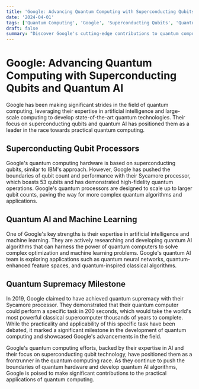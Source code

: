 ```yaml
---
title: 'Google: Advancing Quantum Computing with Superconducting Qubits and Quantum AI'
date: '2024-04-01'
tags: ['Quantum Computing', 'Google', 'Superconducting Qubits', 'Quantum AI', 'Quantum Supremacy']
draft: false
summary: "Discover Google's cutting-edge contributions to quantum computing, from their record-breaking superconducting qubit processors to their groundbreaking quantum AI research and claimed achievement of quantum supremacy."
---
```


# Google: Advancing Quantum Computing with Superconducting Qubits and Quantum AI

Google has been making significant strides in the field of quantum computing, leveraging their expertise in artificial intelligence and large-scale computing to develop state-of-the-art quantum technologies. Their focus on superconducting qubits and quantum AI has positioned them as a leader in the race towards practical quantum computing.

## Superconducting Qubit Processors

Google's quantum computing hardware is based on superconducting qubits, similar to IBM's approach. However, Google has pushed the boundaries of qubit count and performance with their Sycamore processor, which boasts 53 qubits and has demonstrated high-fidelity quantum operations. Google's quantum processors are designed to scale up to larger qubit counts, paving the way for more complex quantum algorithms and applications.

## Quantum AI and Machine Learning

One of Google's key strengths is their expertise in artificial intelligence and machine learning. They are actively researching and developing quantum AI algorithms that can harness the power of quantum computers to solve complex optimization and machine learning problems. Google's quantum AI team is exploring applications such as quantum neural networks, quantum-enhanced feature spaces, and quantum-inspired classical algorithms.

## Quantum Supremacy Milestone

In 2019, Google claimed to have achieved quantum supremacy with their Sycamore processor. They demonstrated that their quantum computer could perform a specific task in 200 seconds, which would take the world's most powerful classical supercomputer thousands of years to complete. While the practicality and applicability of this specific task have been debated, it marked a significant milestone in the development of quantum computing and showcased Google's advancements in the field.

Google's quantum computing efforts, backed by their expertise in AI and their focus on superconducting qubit technology, have positioned them as a frontrunner in the quantum computing race. As they continue to push the boundaries of quantum hardware and develop quantum AI algorithms, Google is poised to make significant contributions to the practical applications of quantum computing.
